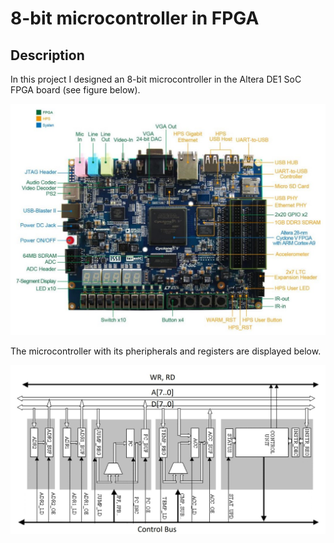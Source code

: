 # 8-bit microcontroller in FPGA

## Description
In this project I designed an 8-bit microcontroller in the Altera DE1 SoC FPGA board (see figure below).

![Board](images/de1soc.jpg)

The microcontroller with its pheripherals and registers are displayed below.

![System](images/blockschematicchanged.jpg)

